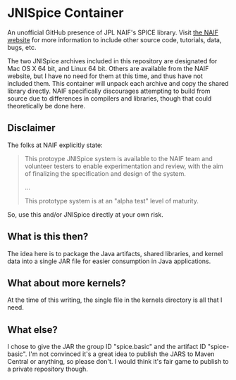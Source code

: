 # JNISpice Container

An unofficial GitHub presence of JPL NAIF's SPICE library. Visit [the NAIF website](https://naif.jpl.nasa.gov/naif/index.html)
for more information to include other source code, tutorials, data, bugs, etc.

The two JNISpice archives included in this repository are designated for Mac OS X 64 bit, and Linux 64 bit.
Others are available from the NAIF website, but I have no need for them at this time, and thus have not included them.
This container will unpack each archive and copy the shared library
directly. NAIF specifically discourages attempting to build from source due to differences
in compilers and libraries, though that could theoretically be done here.

## Disclaimer

The folks at NAIF explicitly state:

> This protoype JNISpice system is available to the NAIF team and volunteer testers to
> enable experimentation and review, with the aim of finalizing the specification
> and design of the system.
>
> ...
>
> This prototype system is at an "alpha test" level of maturity.

So, use this and/or JNISpice directly at your own risk.

## What is this then?

The idea here is to package the Java artifacts, shared libraries, and kernel data into
a single JAR file for easier consumption in Java applications.

## What about more kernels?

At the time of this writing, the single file in the kernels directory is all that I need.

## What else?

I chose to give the JAR the group ID "spice.basic" and the artifact ID "spice-basic". I'm not convinced it's a great idea to publish the JARS to Maven Central or anything, so please don't.
I would think it's fair game to publish to a private repository though.
